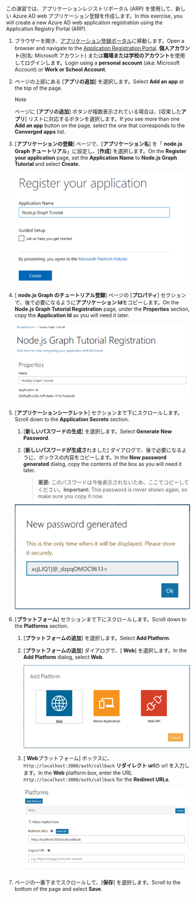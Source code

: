 <!-- markdownlint-disable MD002 MD041 -->

<span data-ttu-id="9ed71-101">この演習では、アプリケーションレジストリポータル (ARP) を使用して、新しい Azure AD web アプリケーション登録を作成します。</span><span class="sxs-lookup"><span data-stu-id="9ed71-101">In this exercise, you will create a new Azure AD web application registration using the Application Registry Portal (ARP).</span></span>

1. <span data-ttu-id="9ed71-102">ブラウザーを開き、[アプリケーション登録ポータル](https://apps.dev.microsoft.com)に移動します。</span><span class="sxs-lookup"><span data-stu-id="9ed71-102">Open a browser and navigate to the [Application Registration Portal](https://apps.dev.microsoft.com).</span></span> <span data-ttu-id="9ed71-103">**個人アカウント**(別名: Microsoft アカウント) または**職場または学校のアカウント**を使用してログインします。</span><span class="sxs-lookup"><span data-stu-id="9ed71-103">Login using a **personal account** (aka: Microsoft Account) or **Work or School Account**.</span></span>

1. <span data-ttu-id="9ed71-104">ページの上部にある [**アプリの追加**] を選択します。</span><span class="sxs-lookup"><span data-stu-id="9ed71-104">Select **Add an app** at the top of the page.</span></span>

    > [!NOTE]
    > <span data-ttu-id="9ed71-105">ページに [**アプリの追加**] ボタンが複数表示されている場合は、[収束した**アプリ**] リストに対応するボタンを選択します。</span><span class="sxs-lookup"><span data-stu-id="9ed71-105">If you see more than one **Add an app** button on the page, select the one that corresponds to the **Converged apps** list.</span></span>

1. <span data-ttu-id="9ed71-106">[**アプリケーションの登録**] ページで、[**アプリケーション名**] を「 **node.js Graph チュートリアル**」に設定し、[**作成**] を選択します。</span><span class="sxs-lookup"><span data-stu-id="9ed71-106">On the **Register your application** page, set the **Application Name** to **Node.js Graph Tutorial** and select **Create**.</span></span>

    ![アプリ登録ポータル web サイトで新しいアプリを作成するスクリーンショット](./images/arp-create-app-01.png)

1. <span data-ttu-id="9ed71-108">[ **node.js Graph のチュートリアル登録**] ページの [**プロパティ**] セクションで、後で必要になるように**アプリケーション Id**をコピーします。</span><span class="sxs-lookup"><span data-stu-id="9ed71-108">On the **Node.js Graph Tutorial Registration** page, under the **Properties** section, copy the **Application Id** as you will need it later.</span></span>

    ![新しく作成されたアプリケーションの ID のスクリーンショット](./images/arp-create-app-02.png)

1. <span data-ttu-id="9ed71-110">[**アプリケーションシークレット**] セクションまで下にスクロールします。</span><span class="sxs-lookup"><span data-stu-id="9ed71-110">Scroll down to the **Application Secrets** section.</span></span>

    1. <span data-ttu-id="9ed71-111">[**新しいパスワードの生成**] を選択します。</span><span class="sxs-lookup"><span data-stu-id="9ed71-111">Select **Generate New Password**.</span></span>
    1. <span data-ttu-id="9ed71-112">[**新しいパスワードが生成さ**れました] ダイアログで、後で必要になるように、ボックスの内容をコピーします。</span><span class="sxs-lookup"><span data-stu-id="9ed71-112">In the **New password generated** dialog, copy the contents of the box as you will need it later.</span></span>

        > <span data-ttu-id="9ed71-113">**重要:** このパスワードは今後表示されないため、ここでコピーしてください。</span><span class="sxs-lookup"><span data-stu-id="9ed71-113">**Important:** This password is never shown again, so make sure you copy it now.</span></span>

    ![新しく作成されたアプリケーションのパスワードのスクリーンショット](./images/arp-create-app-03.png)

1. <span data-ttu-id="9ed71-115">[**プラットフォーム**] セクションまで下にスクロールします。</span><span class="sxs-lookup"><span data-stu-id="9ed71-115">Scroll down to the **Platforms** section.</span></span>

    1. <span data-ttu-id="9ed71-116">[**プラットフォームの追加**] を選択します。</span><span class="sxs-lookup"><span data-stu-id="9ed71-116">Select **Add Platform**.</span></span>
    1. <span data-ttu-id="9ed71-117">[**プラットフォームの追加**] ダイアログで、[ **Web**] を選択します。</span><span class="sxs-lookup"><span data-stu-id="9ed71-117">In the **Add Platform** dialog, select **Web**.</span></span>

        ![アプリのプラットフォームを作成するスクリーンショット](./images/arp-create-app-04.png)

    1. <span data-ttu-id="9ed71-119">[ **Web**プラットフォーム] ボックスに、 `http://localhost:3000/auth/callback` **リダイレクト url**の url を入力します。</span><span class="sxs-lookup"><span data-stu-id="9ed71-119">In the **Web** platform box, enter the URL `http://localhost:3000/auth/callback` for the **Redirect URLs**.</span></span>

        ![アプリケーションに新たに追加された Web プラットフォームのスクリーンショット](./images/arp-create-app-05.png)

1. <span data-ttu-id="9ed71-121">ページの一番下までスクロールして、[**保存**] を選択します。</span><span class="sxs-lookup"><span data-stu-id="9ed71-121">Scroll to the bottom of the page and select **Save**.</span></span>